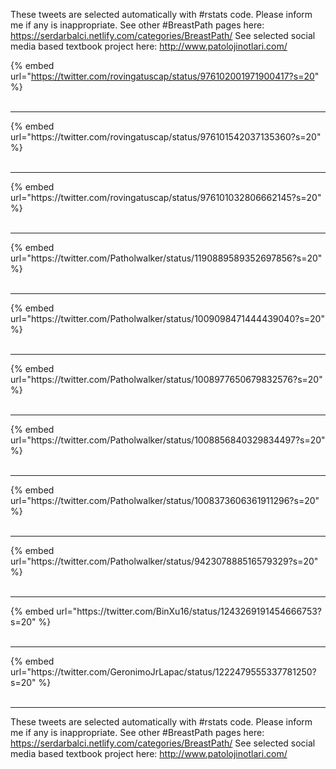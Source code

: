 

These tweets are selected automatically with #rstats code. Please inform me if any is inappropriate.
See other #BreastPath pages here: https://serdarbalci.netlify.com/categories/BreastPath/ 
See selected social media based textbook project here: http://www.patolojinotlari.com/

{% embed url="https://twitter.com/rovingatuscap/status/976102001971900417?s=20" %}<br>
<br>
<hr>
{% embed url="https://twitter.com/rovingatuscap/status/976101542037135360?s=20" %}<br>
<br>
<hr>
{% embed url="https://twitter.com/rovingatuscap/status/976101032806662145?s=20" %}<br>
<br>
<hr>
{% embed url="https://twitter.com/Patholwalker/status/1190889589352697856?s=20" %}<br>
<br>
<hr>
{% embed url="https://twitter.com/Patholwalker/status/1009098471444439040?s=20" %}<br>
<br>
<hr>
{% embed url="https://twitter.com/Patholwalker/status/1008977650679832576?s=20" %}<br>
<br>
<hr>
{% embed url="https://twitter.com/Patholwalker/status/1008856840329834497?s=20" %}<br>
<br>
<hr>
{% embed url="https://twitter.com/Patholwalker/status/1008373606361911296?s=20" %}<br>
<br>
<hr>
{% embed url="https://twitter.com/Patholwalker/status/942307888516579329?s=20" %}<br>
<br>
<hr>
{% embed url="https://twitter.com/BinXu16/status/1243269191454666753?s=20" %}<br>
<br>
<hr>
{% embed url="https://twitter.com/GeronimoJrLapac/status/1222479555337781250?s=20" %}<br>
<br>
<hr>


These tweets are selected automatically with #rstats code. Please inform me if any is inappropriate.
See other #BreastPath pages here: https://serdarbalci.netlify.com/categories/BreastPath/ 
See selected social media based textbook project here: http://www.patolojinotlari.com/
